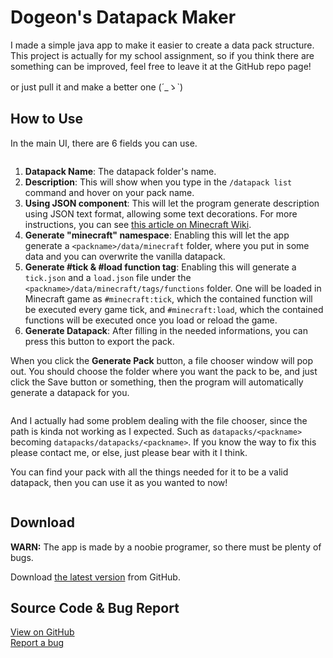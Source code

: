 # Dogeon's Datapack Maker

I made a simple java app to make it easier to create a data pack structure. This project is actually for my school assignment, so if you think there are something can be improved, feel free to leave it at the GitHub repo page\!

or just pull it and make a better one (´\_ゝ\`)

## How to Use

In the main UI, there are 6 fields you can use.

<img alt="" src="https://i.imgur.com/cNmH0Nr.png"  class="content-img">

1. **Datapack Name**: The datapack folder's name.
2. **Description**: This will show when you type in the `/datapack list` command and hover on your pack name.
3. **Using JSON component**: This will let the program generate description using JSON text format, allowing some text decorations. For more instructions, you can see [this article on Minecraft Wiki](https://minecraft.gamepedia.com/Raw_JSON_text_format).
4. **Generate "minecraft" namespace**: Enabling this will let the app generate a `<packname>/data/minecraft` folder, where you put in some data and you can overwrite the vanilla datapack.
5. **Generate #tick & #load function tag**: Enabling this will generate a `tick.json` and a `load.json` file under the `<packname>/data/minecraft/tags/functions` folder. One will be loaded in Minecraft game as `#minecraft:tick`, which the contained function will be executed every game tick, and `#minecraft:load`, which the contained functions will be executed once you load or reload the game.
6. **Generate Datapack**: After filling in the needed informations, you can press this button to export the pack.

When you click the **Generate Pack** button, a file chooser window will pop out. You should choose the folder where you want the pack to be, and just click the Save button or something, then the program will automatically generate a datapack for you.

<img alt="" src="https://i.imgur.com/Kd64GFf.png"  class="content-img">

And I actually had some problem dealing with the file chooser, since the path is kinda not working as I expected. Such as `datapacks/<packname>` becoming `datapacks/datapacks/<packname>`. If you know the way to fix this please contact me, or else, just please bear with it I think.

You can find your pack with all the things needed for it to be a valid datapack, then you can use it as you wanted to now\!

<img alt="" src="https://i.imgur.com/S6EA8SJ.png"  class="content-img">

## Download
**WARN:** The app is made by a noobie programer, so there must be plenty of bugs.  

Download [the latest version][download] from GitHub.

[download]: https://github.com/Dogeon188/Datapack-Builder/releases/download/release-0.1.1/packtool-0-1-1.jar "Download"

## Source Code & Bug Report
[View on GitHub][src]  
[Report a bug][issues]

[src]: https://github.com/Dogeon188/Datapack-Builder "Source Code"
[issues]: https://github.com/Dogeon188/Datapack-Builder/issues "Issues"
